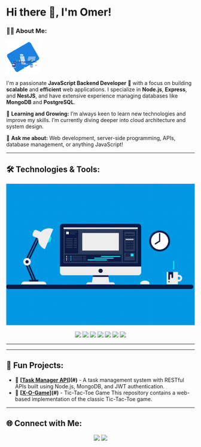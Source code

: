 
# Hi there 👋, I'm Omer!






### 👨‍💻 About Me:

<img src="https://github.com/OmerAlfiel/omerAlfiel/blob/main/Animation%20-%201730619931598.gif" width="90" />

I'm a passionate **JavaScript Backend Developer** 🚀 with a focus on building **scalable** and **efficient** web applications. I specialize in **Node.js**, **Express**, and **NestJS**, and have extensive experience managing databases like **MongoDB** and **PostgreSQL**.

🌱 **Learning and Growing:** I’m always keen to learn new technologies and improve my skills. I’m currently diving deeper into cloud architecture and system design.

💬 **Ask me about:** Web development, server-side programming, APIs, database management, or anything JavaScript!

---


## 🛠️ Technologies & Tools:
<div align="center">
  <img src="https://github.com/OmerAlfiel/omerAlfiel/blob/main/b44bcdce3c081cbb93513403ad129b7e.gif" width="600" />
</div>
 
<div align="center">
  <p>
      <img src="https://img.shields.io/badge/Node.js-43853D?style=for-the-badge&logo=node-dot-js&logoColor=white" />
      <img src="https://img.shields.io/badge/Express.js-404D59?style=for-the-badge" />
      <img src="https://img.shields.io/badge/NestJS-E0234E?style=for-the-badge&logo=nestjs&logoColor=white" />
      <img src="https://img.shields.io/badge/MongoDB-4EA94B?style=for-the-badge&logo=mongodb&logoColor=white" />
      <img src="https://img.shields.io/badge/PostgreSQL-316192?style=for-the-badge&logo=postgresql&logoColor=white" />
      <img src="https://img.shields.io/badge/AWS-232F3E?style=for-the-badge&logo=amazon-aws&logoColor=white" />
      <img src="https://img.shields.io/badge/GitHub-181717?style=for-the-badge&logo=github&logoColor=white" />
  </p>
</div>

---

---

## 🎯 Fun Projects:

- 📝 **[[Task Manager API](https://github.com/OmerAlfiel/Task-Manager-API)](#)** - A task management system with RESTful APIs built using Node.js, MongoDB, and JWT authentication.
- 📝 **[[X-O-Game](https://github.com/OmerAlfiel/X-O-Game)](#)** - Tic-Tac-Toe Game This repository contains a web-based implementation of the classic Tic-Tac-Toe game.


---


## 🌐 Connect with Me:
<p align="center">
  <a href="https://linkedin.com/in/omer.al7labe.oa@gmail.com"><img src="https://img.shields.io/badge/LinkedIn-blue?style=for-the-badge&logo=linkedin" /></a>
  <a href="mailto:omer.al7labe.oa@gmail.com"><img src="https://img.shields.io/badge/Email-D14836?style=for-the-badge&logo=gmail&logoColor=white" /></a>
</p>


